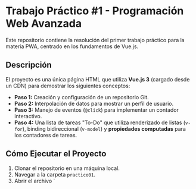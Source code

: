 # Trabajo Práctico #1 - Programación Web Avanzada

Este repositorio contiene la resolución del primer trabajo práctico para la materia PWA, centrado en los fundamentos de Vue.js.

## Descripción

El proyecto es una única página HTML que utiliza **Vue.js 3** (cargado desde un CDN) para demostrar los siguientes conceptos:

* **Paso 1:** Creación y configuración de un repositorio Git.
* **Paso 2:** Interpolación de datos para mostrar un perfil de usuario.
* **Paso 3:** Manejo de eventos (`@click`) para implementar un contador interactivo.
* **Paso 4:** Una lista de tareas "To-Do" que utiliza renderizado de listas (`v-for`), binding bidireccional (`v-model`) y **propiedades computadas** para los contadores de tareas.

## Cómo Ejecutar el Proyecto

1.  Clonar el repositorio en una máquina local.
2.  Navegar a la carpeta `practico01`.
3.  Abrir el archivo `